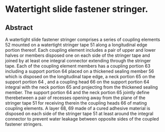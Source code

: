 # Watertight slide fastener stringer.

## Abstract
A watertight slide fastener stringer comprises a series of coupling elements 52 mounted on a watertight stringer tape 51 along a longitudinal edge portion thereof. Each coupling element includes a pair of upper and lower halves or members disposed one on each side of the stringer tape and joined by at least one integral connector extending through the stringer tape. Each of the coupling element members has a coupling portion 63 including a support portion 64 placed on a thickened sealing member 56 which is disposed on the longitudinal tape edge, a neck portion 65 on the support portion 64 , and a coupling head 66 on the support portion 64 integral with the neck portion 65 and projecting from the thickened sealing member. The support portion 64 and the neck portion 65 jointly define therebetween a pair of recesses opening away from the plane of the stringer tape 51 for receiving therein the coupling heads 66 of mating coupling elements. A layer 68, 69 made of a cured adhesive material is disposed on each side of the stringer tape 51 at least around the integral connector to prevent water leakage between opposite sides of the coupled fastener stringers.